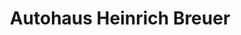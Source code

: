 ---
title: "Autohaus Heinrich Breuer"
url: /grevenbroich/autohaus-heinrich-breuer/
shop: Autohaus
---